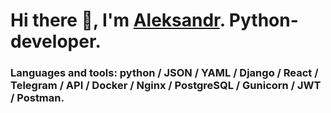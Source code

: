 <h1 align="left">Hi there 👋, I'm <a href="https://dementevaleksandr.ru/" target="_blank">Aleksandr</a>. Python-developer. </h1>
<h3 align="left">Languages and tools: python / JSON  / YAML / Django / React / Telegram / API / Docker / Nginx / PostgreSQL / Gunicorn / JWT / Postman.</h3>


<!--
**DementevAleksander/DementevAleksander** is a ✨ _special_ ✨ repository because its `README.md` (this file) appears on your GitHub profile.

Here are some ideas to get you started:

- 🔭 I’m currently working on ...
- 🌱 I’m currently learning ...
- 👯 I’m looking to collaborate on ...
- 🤔 I’m looking for help with ...
- 💬 Ask me about ...
- 📫 How to reach me: ...
- 😄 Pronouns: ...
- ⚡ Fun fact: ...
-->
